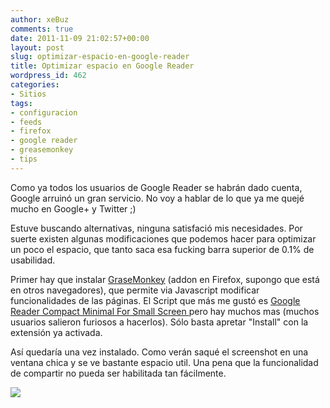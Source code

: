 ```yaml
---
author: xeBuz
comments: true
date: 2011-11-09 21:02:57+00:00
layout: post
slug: optimizar-espacio-en-google-reader
title: Optimizar espacio en Google Reader
wordpress_id: 462
categories:
- Sitios
tags:
- configuracion
- feeds
- firefox
- google reader
- greasemonkey
- tips
---
```


Como ya todos los usuarios de Google Reader se habrán dado cuenta, Google arruinó un gran servicio.
No voy a hablar de lo que ya me quejé mucho en Google+ y Twitter ;)

Estuve buscando alternativas, ninguna satisfació mis necesidades. Por suerte existen algunas modificaciones que podemos hacer para optimizar un poco el espacio, que tanto saca esa fucking barra superior de 0.1% de usabilidad.

Primer hay que instalar [GraseMonkey](https://addons.mozilla.org/es-es/firefox/addon/greasemonkey/) (addon en Firefox, supongo que está en otros navegadores), que permite via Javascript modificar funcionalidades de las páginas.
El Script que más me gustó es [Google Reader Compact Minimal For Small Screen ](http://userscripts.org/scripts/show/116957) pero hay muchos mas (muchos usuarios salieron furiosos a hacerlos). Sólo basta apretar "Install" con la extensión ya activada.

Así quedaría una vez instalado. Como verán saqué el screenshot en una ventana chica y se ve bastante espacio util. Una pena que la funcionalidad de compartir no pueda ser habilitada tan fácilmente.
  

[![](http://blog.jesusroldan.com/wp-content/uploads/2011/11/Screenshot-at-2011-11-09-175524-300x125.png)](http://blog.jesusroldan.com/wp-content/uploads/2011/11/Screenshot-at-2011-11-09-175524.png)




